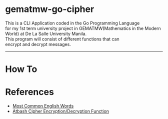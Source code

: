 # gematmw-go-cipher
This is a CLI Application coded in the Go Programming Language \
for my 1st term university project in GEMATMW(Mathematics in the Modern World) at De La Salle University Manila. \
This program will consist of different functions that can \
encrypt and decrypt messages.

---
# How To

# References
- [Most Common English Words](https://github.com/first20hours/google-10000-english)
- [Atbash Cipher Encryption/Decryption Function](https://en.wikipedia.org/wiki/Atbash#Relationship_to_the_affine_cipher)